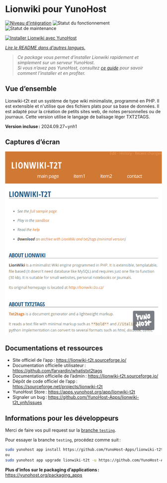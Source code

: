 <!--
Nota bene : ce README est automatiquement généré par <https://github.com/YunoHost/apps/tree/master/tools/readme_generator>
Il NE doit PAS être modifié à la main.
-->

# Lionwiki pour YunoHost

[![Niveau d’intégration](https://apps.yunohost.org/badge/integration/lionwiki-t2t)](https://ci-apps.yunohost.org/ci/apps/lionwiki-t2t/)
![Statut du fonctionnement](https://apps.yunohost.org/badge/state/lionwiki-t2t)
![Statut de maintenance](https://apps.yunohost.org/badge/maintained/lionwiki-t2t)

[![Installer Lionwiki avec YunoHost](https://install-app.yunohost.org/install-with-yunohost.svg)](https://install-app.yunohost.org/?app=lionwiki-t2t)

*[Lire le README dans d'autres langues.](./ALL_README.md)*

> *Ce package vous permet d’installer Lionwiki rapidement et simplement sur un serveur YunoHost.*  
> *Si vous n’avez pas YunoHost, consultez [ce guide](https://yunohost.org/install) pour savoir comment l’installer et en profiter.*

## Vue d’ensemble

Lionwiki-t2t est un système de type wiki minimaliste, programmé en PHP. Il est extensible et n'utilise que des fichiers plats pour sa base de données. Il est adapté pour la création de petits sites web, de notes personnelles ou de journaux. Cette version utilise le langage de balisage léger TXT2TAGS.


**Version incluse :** 2024.09.27~ynh1

## Captures d’écran

![Capture d’écran de Lionwiki](./doc/screenshots/screenshot_lionwikit2t.png)

## Documentations et ressources

- Site officiel de l’app : <https://lionwiki-t2t.sourceforge.io/>
- Documentation officielle utilisateur : <https://github.com/farvardin/whatistxt2tags>
- Documentation officielle de l’admin : <https://lionwiki-t2t.sourceforge.io/>
- Dépôt de code officiel de l’app : <https://sourceforge.net/projects/lionwiki-t2t>
- YunoHost Store : <https://apps.yunohost.org/app/lionwiki-t2t>
- Signaler un bug : <https://github.com/YunoHost-Apps/lionwiki-t2t_ynh/issues>

## Informations pour les développeurs

Merci de faire vos pull request sur la [branche `testing`](https://github.com/YunoHost-Apps/lionwiki-t2t_ynh/tree/testing).

Pour essayer la branche `testing`, procédez comme suit :

```bash
sudo yunohost app install https://github.com/YunoHost-Apps/lionwiki-t2t_ynh/tree/testing --debug
ou
sudo yunohost app upgrade lionwiki-t2t -u https://github.com/YunoHost-Apps/lionwiki-t2t_ynh/tree/testing --debug
```

**Plus d’infos sur le packaging d’applications :** <https://yunohost.org/packaging_apps>
